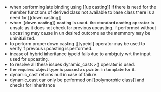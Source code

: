 - when performing late binding using [[up casting]] if there is need for the member functions of derived class not available to base class there is a need for [[down casting]]
- when [[down casting]] casting is used. the standard casting operator is unsafe as it does not check for previous upcasting. if performed without upcasting may cause in un desired outcome as the memmory may be uninitialized.
- to perform proper down casting [[typeid]] operator may be used to verify if prevous upcasting is performed.
- incase of hybrid inheritance typeid fails due to ambiguty wrt the input used for  upcasting.
- to resolve all these issues dynamic_cast<>() operator is used.
- the required object type is passed as pointer in template for it.
- dynamic_cast returns null in case of failure.
- dynamic_cast can only be performed on [[polymorphic class]] and checks for inheritance